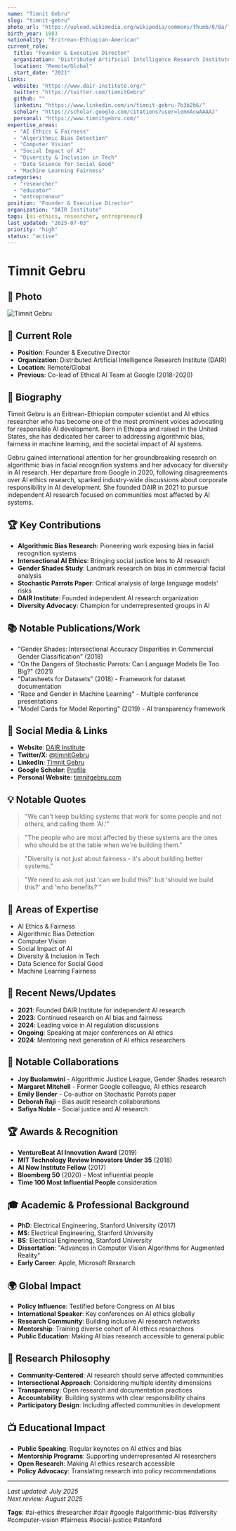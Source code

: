 ```yaml
---
name: "Timnit Gebru"
slug: "timnit-gebru"
photo_url: "https://upload.wikimedia.org/wikipedia/commons/thumb/8/8a/Timnit_Gebru_2018.jpg/256px-Timnit_Gebru_2018.jpg"
birth_year: 1983
nationality: "Eritrean-Ethiopian-American"
current_role:
  title: "Founder & Executive Director"
  organization: "Distributed Artificial Intelligence Research Institute (DAIR)"
  location: "Remote/Global"
  start_date: "2021"
links:
  website: "https://www.dair-institute.org/"
  twitter: "https://twitter.com/timnitGebru"
  github: ""
  linkedin: "https://www.linkedin.com/in/timnit-gebru-7b3b2b6/"
  scholar: "https://scholar.google.com/citations?user=lemnAcwAAAAJ"
  personal: "https://www.timnitgebru.com/"
expertise_areas:
  - "AI Ethics & Fairness"
  - "Algorithmic Bias Detection"
  - "Computer Vision"
  - "Social Impact of AI"
  - "Diversity & Inclusion in Tech"
  - "Data Science for Social Good"
  - "Machine Learning Fairness"
categories:
  - "researcher"
  - "educator"
  - "entrepreneur"
position: "Founder & Executive Director"
organization: "DAIR Institute"
tags: [ai-ethics, researcher, entrepreneur]
last_updated: "2025-07-03"
priority: "high"
status: "active"
---
```


# Timnit Gebru

## 📸 Photo

![Timnit Gebru](https://upload.wikimedia.org/wikipedia/commons/thumb/8/8a/Timnit_Gebru_2018.jpg/256px-Timnit_Gebru_2018.jpg)

## 🎯 Current Role

- **Position**: Founder & Executive Director
- **Organization**: Distributed Artificial Intelligence Research Institute (DAIR)
- **Location**: Remote/Global
- **Previous**: Co-lead of Ethical AI Team at Google (2018-2020)

## 📖 Biography

Timnit Gebru is an Eritrean-Ethiopian computer scientist and AI ethics researcher who has become one of the most prominent voices advocating for responsible AI development. Born in Ethiopia and raised in the United States, she has dedicated her career to addressing algorithmic bias, fairness in machine learning, and the societal impact of AI systems.

Gebru gained international attention for her groundbreaking research on algorithmic bias in facial recognition systems and her advocacy for diversity in AI research. Her departure from Google in 2020, following disagreements over AI ethics research, sparked industry-wide discussions about corporate responsibility in AI development. She founded DAIR in 2021 to pursue independent AI research focused on communities most affected by AI systems.

## 🏆 Key Contributions

- **Algorithmic Bias Research**: Pioneering work exposing bias in facial recognition systems
- **Intersectional AI Ethics**: Bringing social justice lens to AI research
- **Gender Shades Study**: Landmark research on bias in commercial facial analysis
- **Stochastic Parrots Paper**: Critical analysis of large language models' risks
- **DAIR Institute**: Founded independent AI research organization
- **Diversity Advocacy**: Champion for underrepresented groups in AI

## 📚 Notable Publications/Work

- "Gender Shades: Intersectional Accuracy Disparities in Commercial Gender Classification" (2018)
- "On the Dangers of Stochastic Parrots: Can Language Models Be Too Big?" (2021)
- "Datasheets for Datasets" (2018) - Framework for dataset documentation
- "Race and Gender in Machine Learning" - Multiple conference presentations
- "Model Cards for Model Reporting" (2019) - AI transparency framework

## 🔗 Social Media & Links

- **Website**: [DAIR Institute](https://www.dair-institute.org/)
- **Twitter/X**: [@timnitGebru](https://twitter.com/timnitGebru)
- **LinkedIn**: [Timnit Gebru](https://www.linkedin.com/in/timnit-gebru-7b3b2b6/)
- **Google Scholar**: [Profile](https://scholar.google.com/citations?user=lemnAcwAAAAJ)
- **Personal Website**: [timnitgebru.com](https://www.timnitgebru.com/)

## 💡 Notable Quotes

> "We can't keep building systems that work for some people and not others, and calling them 'AI.'"

> "The people who are most affected by these systems are the ones who should be at the table when we're building them."

> "Diversity is not just about fairness - it's about building better systems."

> "We need to ask not just 'can we build this?' but 'should we build this?' and 'who benefits?'"

## 🎯 Areas of Expertise

- AI Ethics & Fairness
- Algorithmic Bias Detection
- Computer Vision
- Social Impact of AI
- Diversity & Inclusion in Tech
- Data Science for Social Good
- Machine Learning Fairness

## 📰 Recent News/Updates

- **2021**: Founded DAIR Institute for independent AI research
- **2023**: Continued research on AI bias and fairness
- **2024**: Leading voice in AI regulation discussions
- **Ongoing**: Speaking at major conferences on AI ethics
- **2024**: Mentoring next generation of AI ethics researchers

## 🤝 Notable Collaborations

- **Joy Buolamwini** - Algorithmic Justice League, Gender Shades research
- **Margaret Mitchell** - Former Google colleague, AI ethics research
- **Emily Bender** - Co-author on Stochastic Parrots paper
- **Deborah Raji** - Bias audit research collaborations
- **Safiya Noble** - Social justice and AI research

## 🏆 Awards & Recognition

- **VentureBeat AI Innovation Award** (2019)
- **MIT Technology Review Innovators Under 35** (2018)
- **AI Now Institute Fellow** (2017)
- **Bloomberg 50** (2020) - Most influential people
- **Time 100 Most Influential People** consideration

## 🎓 Academic & Professional Background

- **PhD**: Electrical Engineering, Stanford University (2017)
- **MS**: Electrical Engineering, Stanford University
- **BS**: Electrical Engineering, Stanford University
- **Dissertation**: "Advances in Computer Vision Algorithms for Augmented Reality"
- **Early Career**: Apple, Microsoft Research

## 🌍 Global Impact

- **Policy Influence**: Testified before Congress on AI bias
- **International Speaker**: Key conferences on AI ethics globally
- **Research Community**: Building inclusive AI research networks
- **Mentorship**: Training diverse cohort of AI ethics researchers
- **Public Education**: Making AI bias research accessible to general public

## 🔬 Research Philosophy

- **Community-Centered**: AI research should serve affected communities
- **Intersectional Approach**: Considering multiple identity dimensions
- **Transparency**: Open research and documentation practices
- **Accountability**: Building systems with clear responsibility chains
- **Participatory Design**: Including affected communities in development

## 📺 Educational Impact

- **Public Speaking**: Regular keynotes on AI ethics and bias
- **Mentorship Programs**: Supporting underrepresented AI researchers
- **Open Research**: Making AI ethics research accessible
- **Policy Advocacy**: Translating research into policy recommendations

---

_Last updated: July 2025_  
_Next review: August 2025_

**Tags**: #ai-ethics #researcher #dair #google #algorithmic-bias #diversity #computer-vision #fairness #social-justice #stanford
